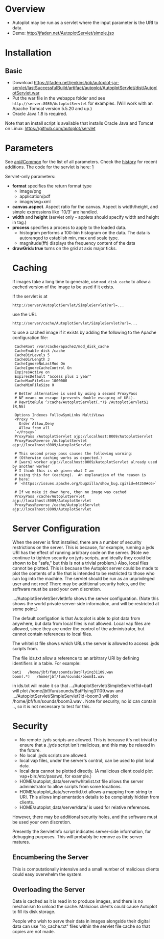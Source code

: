 # Overview

  - Autoplot may be run as a servlet where the input parameter is the
    URI to data.
  - Demo: <http://jfaden.net/AutoplotServlet/simple.jsp>

# Installation

## Basic

  - Download
    <https://jfaden.net/jenkins/job/autoplot-jar-servlet/lastSuccessfulBuild/artifact/autoplot/AutoplotServlet/dist/AutoplotServlet.war>
  - Put the war file in the webapps folder and see
    `http://server:8080/AutoplotServlet` for examples. (Will work with
    an Apache Tomcat version 5.5.20 and up.)
  - Oracle Java 1.8 is required.

Note that an install script is available that installs Oracle Java and
Tomcat on Linux: <https://github.com/autoplot/servlet>

# Parameters

See [api\#Common](api.md#common "wikilink") for the list of all parameters.
Check the [history](http://autoplot.org/servlet_guide&action=history)
for recent additions. The code for the servlet is here:
[1](https://autoplot.svn.sourceforge.net/svnroot/autoplot/autoplot/trunk/AutoplotServlet/src/java/org/virbo/autoplot/SimpleServlet.java)

Servlet-only parameters:

  - **format** specifies the return format type
      - image/png
      - application/pdf
      - image/svg+xml
  - **canvas.aspect**. Aspect ratio for the canvas. Aspect is
    width/height, and simple expressions like '10/3' are handled.
  - **width** and **height** (servlet only - applets should specify
    width and height in <applet> tag.)
  - **process** specifies a process to apply to the loaded data.
      - histogram performs a 100-bin histogram on the data. The data is
        autoranged to establish min, max and scale type.
      - magnitude(fft) displays the frequency content of the data
  - **drawGrid=true** turns on the grid at axis major ticks.

# Caching

If images take a long time to generate, use `mod_disk_cache` to allow a
cached version of the image to be used if it exists.

If the servlet is at

```
http://server/AutoplotServlet/SimpleServlet?url=...
```

use the URL

```
http://server/cache/AutoplotServlet/SimpleServlet?url=...
```

to use a cached image if it exists by adding the following to the Apache
configuration file:

```
 CacheRoot /var/cache/apache2/mod_disk_cache                                                                                                                                                                                                
 CacheEnable disk /cache                                                                                                                                                                                                                    
 CacheDirLevels 5                                                                                                                                                                                                                           
 CacheDirLength 3                                                                                                                                                                                                                           
 CacheIgnoreNoLastMod On                                                                                                                                                                                                                    
 CacheIgnoreCacheControl On                                                                                                                                                                                                                 
 ExpiresActive on                                                                                                                                                                                                                           
 ExpiresDefault "access plus 1 year"                                                                                                                                                                                                        
 CacheMaxFileSize 1000000                                                                                                                                                                                                                   
 CacheMinFileSize 0                                                                                                                                                                                                                         
                                                                                                                                                                                                                                            
 # Better alternative is used by using a second ProxyPass                                                                                                                                                                                   
 # NE means no escape (prevents double escaping of URL).                                                                                                                                                                                    
 # RewriteRule ^/cache/AutoplotServlet(.*)$ /AutoplotServlet$1 [R,NE]                                                                                                                                                                       
                                                                                                                                                                                                                                            
 Options Indexes FollowSymLinks MultiViews                                                                                                                                                                                                  
 <Proxy *>                                                                                                                                                                                                                                  
   Order Allow,Deny                                                                                                                                                                                                                         
   Allow from all                                                                                                                                                                                                                           
 `</Proxy>`                                                                                                                                                                                                                                   
 ProxyPass /AutoplotServlet ajp://localhost:8009/AutoplotServlet                                                                                                                                                                            
 ProxyPassReverse /AutoplotServlet ajp://localhost:8009/AutoplotServlet                                                                                                                                                                     
                                                                                                                                                                                                                                            
 # This second proxy pass causes the following warning:                                                                                                                                                                                     
 # (Otherwise caching works as expected.)                                                                                                                                                                                                   
 # [warn] worker ajp://localhost:8009/AutoplotServlet already used by another worker                                                                                                                                                        
 # I think this is ok given what I am                                                                                                                                                                                                       
 # using this for (caching).  An explanation of the reason is                                                                                                                                                                               
 # here:                                                                                                                                                                                                                                    
 # `<https://issues.apache.org/bugzilla/show_bug.cgi?id=44350#c6>`                                                                                                                                                                              
                                                                                                                                                                                                                                            
 # If we make it down here, then no image was cached                                                                                                                                                                                        
 ProxyPass /cache/AutoplotServlet ajp://localhost:8009/AutoplotServlet                                                                                                                                                                      
 ProxyPassReverse /cache/AutoplotServlet ajp://localhost:8009/AutoplotServlet
```

# Server Configuration

When the server is first installed, there are a number of security
restrictions on the server. This is because, for example, running a jyds
URI has the effect of running arbitrary code on the server. (Note we
continue to tighten security on jyds scripts, and ideally they could be
shown to be "safe," but this is not a trivial problem.) Also, local
files cannot be plotted. This is because the Autoplot server could be
made to plot the contents of a file that is intended to be restricted to
those who can log into the machine. The servlet should be run as an
unprivileged user and not root\! There may be additional security holes,
and the software must be used your own discretion.

.../AutoplotServlet/ServletInfo shows the server configuration. (Note
this shows the world private server-side information, and will be
restricted at some point.)

The default configation is that Autoplot is able to plot data from
anywhere, but data from local files is not allowed. Local vap files are
allowed, since they are under the control of the administrator, but
cannot contain references to local files.

The whitelist file shows which URLs the server is allowed to access
.jyds scripts from.

The file ids.txt allow a reference to an arbitrary URI by defining
identifiers in a table. For example:

```
bat1   /home/jbf/fun/sounds/BatFlying31109.wav
boom(.*)   /home/jbf/fun/sounds/boom$1.wav
```

in ids.txt will make it so that
.../AutoplotServlet/SimpleServlet?id=bat1 will plot
/home/jbf/fun/sounds/BatFlying31109.wav and
.../AutoplotServlet/SimpleServlet?id=boom3 will plot
/home/jbf/fun/sounds/boom3.wav . Note for security, no id can contain
.., so it is not necessary to test for this.

# Security

  - No remote .jyds scripts are allowed. This is because it's not
    trivial to ensure that a .jyds script isn't malicious, and this may
    be relaxed in the future.
  - No local .jyds scripts are allowed.
  - local vap files, under the server's control, can be used to plot
    local data.
  - local data cannot be plotted directly. (A malicious client could
    plot vap+bin:/etc/passwd, for example.)
  - HOME/autoplot\_data/server/whitelist.txt file allows the server
    administrator to allow scripts from some locations.
  - HOME/autoplot\_data/server/id.txt allows a mapping from string to
    URI. This allows implementation details to be completely hidden from
    clients.
  - HOME/autoplot\_data/server/data/ is used for relative references.

However, there may be additional security holes, and the software must
be used your own discretion.

Presently the ServletInfo script indicates server-side information, for
debugging purposes. This will probably be remove as the server matures.

## Encumbering the Server

This is computationally intensive and a small number of malicious
clients could easy overwhelm the system.

## Overloading the Server

Data is cached as it is read in to produce images, and there is no
mechanism to unload the cache. Malicious clients could cause Autoplot to
fill its disk storage.

People who wish to serve their data in images alongside their digital
data can use "ro\_cache.txt" files within the servlet file cache so that
copies are not made.

